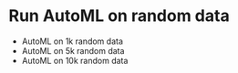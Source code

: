 # Run AutoML on random data

- AutoML on 1k random data
- AutoML on 5k random data
- AutoML on 10k random data


